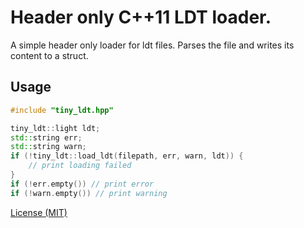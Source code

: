 # Header only C++11 LDT loader.
A simple header only loader for ldt files. Parses the file and writes its content to a struct. 

## Usage
```c++
#include "tiny_ldt.hpp"

tiny_ldt::light ldt;
std::string err;
std::string warn;
if (!tiny_ldt::load_ldt(filepath, err, warn, ldt)) {
	// print loading failed
}
if (!err.empty()) // print error
if (!warn.empty()) // print warning
```

[License (MIT)](https://github.com/fknfilewalker/tinyies/blob/main/LICENSE)